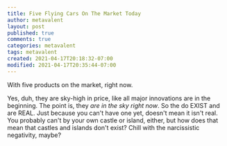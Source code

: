 ```yaml
---
title: Five Flying Cars On The Market Today
author: metavalent
layout: post
published: true
comments: true
categories: metavalent
tags: metavalent
created: 2021-04-17T20:18:32-07:00
modified: 2021-04-17T20:35:44-07:00
---
```


With five products on the market, right now.

Yes, duh, they are sky-high in price, like all major innovations are in the beginning. The point is, they *are in the sky right now*. So the do EXIST and are REAL. Just because you can't have one yet, doesn't mean it isn't real. You probably can't by your own castle or island, either, but how does that mean that castles and islands don't exist? Chill with the narcissistic negativity, maybe?

<!-- 
Watch [Five Flying Cars You Can Actually Buy](https://youtu.be/sbh3yMroOb4) if the embed below does not behave nicely. 

<div class="embed-container"><iframe width="560" height="315" src="https://www.youtube.com/embed/sbh3yMroOb4" title="YouTube video player" frameborder="0" allow="accelerometer; autoplay; clipboard-write; encrypted-media; gyroscope; picture-in-picture" allowfullscreen></iframe></div>
-->


